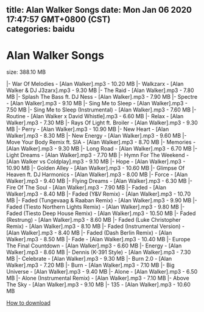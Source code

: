 
title: Alan Walker Songs
date: Mon Jan 06 2020 17:47:57 GMT+0800 (CST)    
categories: baidu
---

# Alan Walker Songs
size: 388.10 MB
 
 
|- War Of Melodies - [Alan Walker].mp3 - 10.20 MB
|- Walkzarx - [Alan Walker & DJ J3zarx].mp3 - 9.30 MB
|- The Raid - [Alan Walker].mp3 - 7.80 MB
|- Splash The Bass ft. DJ Ness - [Alan Walker].mp3 - 7.90 MB
|- Spectre - [Alan Walker].mp3 - 9.10 MB
|- Sing Me to Sleep - [Alan Walker].mp3 - 7.50 MB
|- Sing Me to Sleep (Instrumental) - [Alan Walker].mp3 - 7.60 MB
|- Routine - [Alan Walker x David Whistle].mp3 - 6.60 MB
|- Relax - [Alan Walker].mp3 - 7.30 MB
|- Rays Of Light ft. Broiler - [Alan Walker].mp3 - 9.30 MB
|- Perry - [Alan Walker].mp3 - 10.90 MB
|- New Heart - [Alan Walker].mp3 - 8.30 MB
|- New Energy - [Alan Walker].mp3 - 9.60 MB
|- Move Your Body Remix ft. SIA - [Alan Walker].mp3 - 8.70 MB
|- Memories - [Alan Walker].mp3 - 9.30 MB
|- Long Road - [Alan Walker].mp3 - 6.70 MB
|- Light Dreams - [Alan Walker].mp3 - 7.70 MB
|- Hymn For The Weekend - [Alan Walker vs Coldplay].mp3 - 9.10 MB
|- Hope - [Alan Walker].mp3 - 10.90 MB
|- Golden Alley - [Alan Walker].mp3 - 10.60 MB
|- Glimpse Of Heaven ft. DJ Harmonics  - [Alan Walker].mp3 - 8.00 MB
|- Force - [Alan Walker].mp3 - 9.40 MB
|- Flying Dreams - [Alan Walker].mp3 - 6.30 MB
|- Fire Of The Soul - [Alan Walker].mp3 - 7.90 MB
|- Faded - [Alan Walker].mp3 - 8.40 MB
|- Faded (Y&V Remix) - [Alan Walker].mp3 - 10.70 MB
|- Faded (Tungevaag & Raaban Remix) - [Alan Walker].mp3 - 9.90 MB
|- Faded (Tiesto Northern Lights Remix) - [Alan Walker].mp3 - 9.80 MB
|- Faded (Tiesto Deep House Remix) - [Alan Walker].mp3 - 10.50 MB
|- Faded (Restrung) - [Alan Walker].mp3 - 8.60 MB
|- Faded (Luke Christopher Remix) - [Alan Walker].mp3 - 8.10 MB
|- Faded (Instrumental Version) - [Alan Walker].mp3 - 8.40 MB
|- Faded (Dash Berlin Remix) - [Alan Walker].mp3 - 8.50 MB
|- Fade - [Alan Walker].mp3 - 10.40 MB
|- Europe The Final Countdown - [Alan Walker].mp3 - 6.60 MB
|- Energy - [Alan Walker].mp3 - 8.60 MB
|- Dennis (K-391 Style) - [Alan Walker].mp3 - 7.30 MB
|- Celebrate - [Alan Walker].mp3 - 9.30 MB
|- Burn 2.0 - [Alan Walker].mp3 - 7.20 MB
|- Burn - [Alan Walker].mp3 - 7.10 MB
|- Big Universe - [Alan Walker].mp3 - 9.40 MB
|- Alone - [Alan Walker].mp3 - 6.50 MB
|- Alone (Instrumental Remix) - [Alan Walker].mp3 - 7.10 MB
|- Above The Sky - [Alan Walker].mp3 - 9.10 MB
|- 135 - [Alan Walker].mp3 - 10.60 MB

[How to download](https://bpcam.bemobtrk.com/go/2ceec3aa-1ca2-46d6-b9ff-aaa5c184517c?jno=1927)